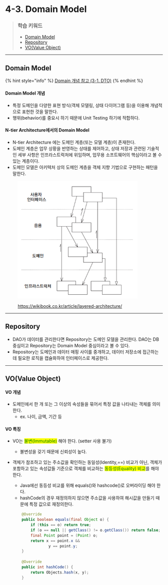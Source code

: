 # 4-3. Domain Model

> ### 학습 키워드
>
> * [Domain Model](4-3.-domain-model.md#domain-model)
> * [Repository](4-3.-domain-model.md#repository)
> * [VO(Value Object)](4-3.-domain-model.md#vo-value-object)

***

## Domain Model

{% hint style="info" %}
[Domain 개념 참고 (3-1. DTO)](../3/3-1.-dto.md#undefined-2)
{% endhint %}

#### Domain Model 개념

* 특정 도메인을 다양한 표현 방식(객체 모델링, 상태 다이어그램 등)을 이용해 개념적으로 표현한 것을 말한다.
* 행위(behavior)를 중요시 하기 때문에 Unit Testing 하기에 적합하다.

#### N-tier Architecture에서의 Domain Model

* N-tier Architecture 에는 도메인 계층(또는 모델 계층)이  존재한다.&#x20;
* 도메인 계층은 업무 상황을 반영하는 상태를 제어하고, 상태 저장과 관련된 기술적인 세부 사항은 인프라스트럭처에 위임하며, 업무용 소프트웨어의 핵심이라고 볼 수 있는 계층이다.
* 도메인 모델은 아키텍처 상의 도메인 계층을 객체 지향 기법으로 구현하는 패턴을 말한다.

<figure><img src="../../.gitbook/assets/image (2).png" alt="" width="384"><figcaption><p><a href="https://wikibook.co.kr/article/layered-architecture/">https://wikibook.co.kr/article/layered-architecture/</a></p></figcaption></figure>

***

## Repository

* DAO가 데이터를 관리한다면 Repository는 도메인 모델을 관리한다. DAO는 DB 중심이고 Repository는 Domain Model 중심이라고 볼 수 있다.
* Repository는 도메인과 데이터 매핑 사이를 중개하고, 데이터 저장소에 접근하는 데 필요한 로직을 캡슐화하여 인터페이스로 제공한다.

***

## VO(Value Object)

#### VO 개념

* 도메인에서 한 개 또는 그 이상의 속성들을 묶어서 특정 값을 나타내는 객체를 의미한다.
  * ex. 나이, 금액, 기간 등

#### VO 특징

* VO는 <mark style="color:green;">불변(Immutable)</mark> 해야 한다. (setter 사용 불가)
  * 불변성을 갖기 때문에 신뢰성이 높다.
*   객체가 참조하고 있는 주소값을 확인하는 동일성(Identity,==) 비교가 아닌, 객체가 포함하고 있는 속성값들 기준으로 객체를 비교하는 <mark style="color:green;">동등성(Equality) 비교</mark>를 해야 한다.

    * Java에선 동등성 비교를 위해 equals()와 hashcode()로 오버라이딩 해야 한다.
    * hashCode의 경우 재정의하지 않으면 주소값을 사용하여 해시값을 만들기 때문에 특정 값으로 재정의한다.

    ```java
        @Override
        public boolean equals(final Object o) {
            if (this == o) return true;
            if (o == null || getClass() != o.getClass()) return false;
            final Point point = (Point) o;
            return x == point.x &&
                    y == point.y;
        }

        @Override
        public int hashCode() {
            return Objects.hash(x, y);
        }
    ```
